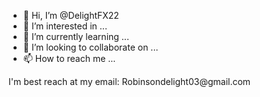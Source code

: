 - 👋 Hi, I’m @DelightFX22
- 👀 I’m interested in ...
- 🌱 I’m currently learning ...
- 💞️ I’m looking to collaborate on ...
- 📫 How to reach me ...

<!---im really looking to collaborate on more knowledge about ethical hacking phishing and programming..
DelightFX22/DelightFX22 is a ✨ special ✨ repository because its `README.md` (this file) appears on your GitHub profile.
You can click the Preview link to take a look at your changes.
--->I'm best reach at my email: Robinsondelight03@gmail.com
